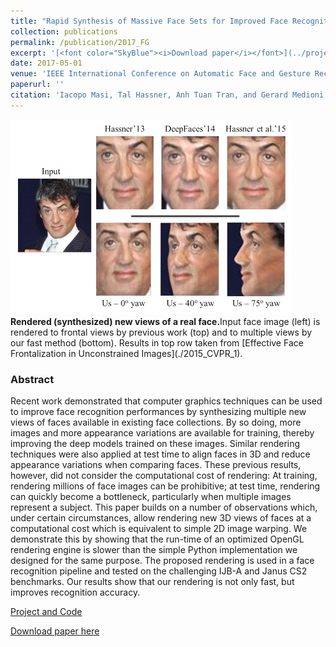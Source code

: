 ```yaml
---
title: "Rapid Synthesis of Massive Face Sets for Improved Face Recognition"
collection: publications
permalink: /publication/2017_FG
excerpt: '[<font color="SkyBlue"><i>Download paper</i></font>](../projects/augmented_faces/Masietal_2017.pdf)'
date: 2017-05-01
venue: 'IEEE International Conference on Automatic Face and Gesture Recognition (FG) Washington, DC'
paperurl: ''
citation: 'Iacopo Masi, Tal Hassner, Anh Tuan Tran, and Gerard Medioni. <i>Rapid Synthesis of Massive Face Sets for Improved Face Recognition.</i> IEEE International Conference on Automatic Face and Gesture Recognition (FG) Washington, DC, 2017.'
---
```


<img src='../projects/augmented_faces/Rapid Synthesis - Icon.jpg'>
<br/><b>Rendered (synthesized) new views of a real face.</b>Input face image (left) is rendered to frontal views by previous work (top) and to multiple views by our fast method (bottom). Results in top row taken from [Effective Face Frontalization in Unconstrained Images](./2015_CVPR_1). 


### Abstract
Recent work demonstrated that computer graphics techniques can be used to improve face recognition performances by synthesizing multiple new views of faces available in existing face collections. By so doing, more images and more appearance variations are available for training, thereby improving the deep models trained on these images. Similar rendering techniques were also applied at test time to align faces in 3D and reduce appearance variations when comparing faces. These previous results, however, did not consider the computational cost of rendering: At training, rendering millions of face images can be prohibitive; at test time, rendering can quickly become a bottleneck, particularly when multiple images represent a subject. This paper builds on a number of observations which, under certain circumstances, allow rendering new 3D views of faces at a computational cost which is equivalent to simple 2D image warping. We demonstrate this by showing that the run-time of an optimized OpenGL rendering engine is slower than the simple Python implementation we designed for the same purpose. The proposed rendering is used in a face recognition pipeline and tested on the challenging IJB-A and Janus CS2 benchmarks. Our results show that our rendering is not only fast, but improves recognition accuracy.


[Project and Code](./2016_ECCV_1)

[Download paper here](../projects/augmented_faces/Masietal_2017.pdf)
